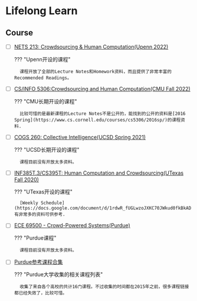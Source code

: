 # Lifelong Learn

## Course

- [ ] [NETS 213: Crowdsourcing & Human Computation(Upenn 2022)](http://crowdsourcing-class.org/index.html)

    ??? "Upenn开设的课程"

        课程开放了全部的Lecture Notes和Homework资料，而且提供了非常丰富的Recommended Readings。



- [ ] [CS/INFO 5306:Crowdsourcing and Human Computation(CMU Fall 2022)](https://www.cs.cornell.edu/courses/cs5306/2022fa/)

    ??? "CMU长期开设的课程"

        比较可惜的是最新课程的Lecture Notes不是公开的，能找到的公开的资料是[2016 Spring](https://www.cs.cornell.edu/courses/cs5306/2016sp/)的课程资料.


- [ ] [COGS 260: Collective Intelligence(UCSD Spring 2021)](https://crowdsourcing.ucsd.edu/home)

    ??? "UCSD长期开设的课程"

        课程目前没有开放太多资料。

- [ ] [INF385T.3/CS395T: Human Computation and Crowdsourcing(UTexas Fall 2020)](https://www.ischool.utexas.edu/~ml/teaching/crowd-fall20)

    ??? "UTexas开设的课程"

        [Weekly Schedule](https://docs.google.com/document/d/1rdwR_fUGLwzoJXKC70JWkud0fkBkADO1gnzI3t7aMFM/edit)有非常多的资料可供参考.

- [ ] [ECE 69500 - Crowd-Powered Systems(Purdue)](https://engineering.purdue.edu/ECE/Academics/Undergraduates/UGO/CourseInfo/courseInfo?courseid=635&show=true&type=rgrad)

    ??? "Purdue课程"

        课程目前没有开放太多资料。

- [ ] [Purdue参考课程合集](https://engineering.purdue.edu/~aq/human_computation/courses.html)

    ??? "Purdue大学收集的相关课程列表"

        收集了来自各个高校的共计16门课程。不过收集的时间都在2015年之前，很多课程链接都已经失效了，比较可惜。


